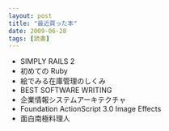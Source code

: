 ```yaml
---
layout: post
title: "最近買った本"
date: 2009-06-28
tags: [読書]
---
```


- SIMPLY RAILS 2
- 初めての Ruby
- 絵でみる在庫管理のしくみ
- BEST SOFTWARE WRITING
- 企業情報システムアーキテクチャ
- Foundation ActionScript 3.0 Image Effects
- 面白南極料理人
